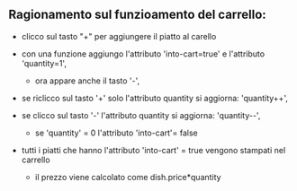## Ragionamento sul funzioamento del carrello:

- clicco sul tasto "+" per aggiungere il piatto al carello
- con una funzione aggiungo l'attributo 'into-cart=true' e l'attributo 'quantity=1',

  - ora appare anche il tasto '-',

- se riclicco sul tasto '+' solo l'attributo quantity si aggiorna: 'quantity++',

- se clicco sul tasto '-' l'attributo quantity si aggiorna: 'quantity--',

  - se 'quantity' = 0 l'attributo 'into-cart'= false

- tutti i piatti che hanno l'attributo 'into-cart' = true vengono stampati nel carrello
  - il prezzo viene calcolato come dish.price\*quantity
